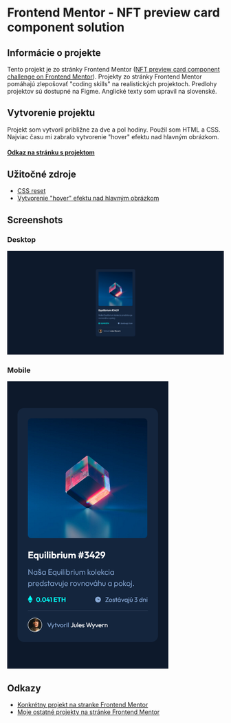 # Frontend Mentor - NFT preview card component solution

## Informácie o projekte

Tento projekt je zo stránky Frontend Mentor ([NFT preview card component challenge on Frontend Mentor](https://www.frontendmentor.io/challenges/nft-preview-card-component-SbdUL_w0U)). Projekty zo stránky Frontend Mentor pomáhajú zlepošovať "coding skills" na realistických projektoch. Predlohy projektov sú dostupné na Figme. Anglické texty som upravil na slovenské.

## Vytvorenie projektu

Projekt som vytvoril približne za dve a pol hodiny. Použil som HTML a CSS. Najviac času mi zabralo vytvorenie "hover" efektu nad hlavným obrázkom.

#### [Odkaz na stránku s projektom](https://tomasdunik.github.io/frontend-mentor-newbie-nft-preview-card-component-main/)

## Užitočné zdroje

- [CSS reset](https://www.joshwcomeau.com/css/custom-css-reset/)
- [Vytvorenie "hover" efektu nad hlavným obrázkom](https://www.youtube.com/watch?v=9bGbykdR4T8&ab_channel=TsbSankara)

## Screenshots

### Desktop

![](./images/screenshot-desktop.png)

### Mobile

![](./images/screenshot-mobile.png)

## Odkazy

- [Konkrétny projekt na stranke Frontend Mentor](https://www.frontendmentor.io/solutions/nft-preview-card-component-zhhhljGOB3)
- [Moje ostatné projekty na stránke Frontend Mentor](https://www.frontendmentor.io/profile/WeekendsProgrammer)
